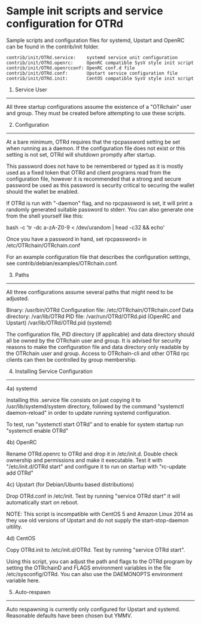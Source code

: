 Sample init scripts and service configuration for OTRd
==========================================================

Sample scripts and configuration files for systemd, Upstart and OpenRC
can be found in the contrib/init folder.

    contrib/init/OTRd.service:    systemd service unit configuration
    contrib/init/OTRd.openrc:     OpenRC compatible SysV style init script
    contrib/init/OTRd.openrcconf: OpenRC conf.d file
    contrib/init/OTRd.conf:       Upstart service configuration file
    contrib/init/OTRd.init:       CentOS compatible SysV style init script

1. Service User
---------------------------------

All three startup configurations assume the existence of a "OTRchain" user
and group.  They must be created before attempting to use these scripts.

2. Configuration
---------------------------------

At a bare minimum, OTRd requires that the rpcpassword setting be set
when running as a daemon.  If the configuration file does not exist or this
setting is not set, OTRd will shutdown promptly after startup.

This password does not have to be remembered or typed as it is mostly used
as a fixed token that OTRd and client programs read from the configuration
file, however it is recommended that a strong and secure password be used
as this password is security critical to securing the wallet should the
wallet be enabled.

If OTRd is run with "-daemon" flag, and no rpcpassword is set, it will
print a randomly generated suitable password to stderr.  You can also
generate one from the shell yourself like this:

bash -c 'tr -dc a-zA-Z0-9 < /dev/urandom | head -c32 && echo'

Once you have a password in hand, set rpcpassword= in /etc/OTRchain/OTRchain.conf

For an example configuration file that describes the configuration settings,
see contrib/debian/examples/OTRchain.conf.

3. Paths
---------------------------------

All three configurations assume several paths that might need to be adjusted.

Binary:              /usr/bin/OTRd
Configuration file:  /etc/OTRchain/OTRchain.conf
Data directory:      /var/lib/OTRd
PID file:            /var/run/OTRd/OTRd.pid (OpenRC and Upstart)
                     /var/lib/OTRd/OTRd.pid (systemd)

The configuration file, PID directory (if applicable) and data directory
should all be owned by the OTRchain user and group.  It is advised for security
reasons to make the configuration file and data directory only readable by the
OTRchain user and group.  Access to OTRchain-cli and other OTRd rpc clients
can then be controlled by group membership.

4. Installing Service Configuration
-----------------------------------

4a) systemd

Installing this .service file consists on just copying it to
/usr/lib/systemd/system directory, followed by the command
"systemctl daemon-reload" in order to update running systemd configuration.

To test, run "systemctl start OTRd" and to enable for system startup run
"systemctl enable OTRd"

4b) OpenRC

Rename OTRd.openrc to OTRd and drop it in /etc/init.d.  Double
check ownership and permissions and make it executable.  Test it with
"/etc/init.d/OTRd start" and configure it to run on startup with
"rc-update add OTRd"

4c) Upstart (for Debian/Ubuntu based distributions)

Drop OTRd.conf in /etc/init.  Test by running "service OTRd start"
it will automatically start on reboot.

NOTE: This script is incompatible with CentOS 5 and Amazon Linux 2014 as they
use old versions of Upstart and do not supply the start-stop-daemon uitility.

4d) CentOS

Copy OTRd.init to /etc/init.d/OTRd. Test by running "service OTRd start".

Using this script, you can adjust the path and flags to the OTRd program by
setting the OTRchainD and FLAGS environment variables in the file
/etc/sysconfig/OTRd. You can also use the DAEMONOPTS environment variable here.

5. Auto-respawn
-----------------------------------

Auto respawning is currently only configured for Upstart and systemd.
Reasonable defaults have been chosen but YMMV.
